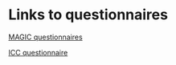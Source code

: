 # Links to questionnaires

[MAGIC questionnaires](https://docs.google.com/forms/d/e/1FAIpQLSdw7pkwfU6qEYcXFSJ_EVJPCD6S6OUqbbzB38HChHPEYA60fQ/viewform "MAGIC questionnaires")

[ICC questionnaire](https://docs.google.com/document/u/2/d/1dqBsDx9MqHGjAGVzjoA0rMsvLLikrlYDIHwHdQQHl-Y/edit?usp=share_link "ICC questionnaire")